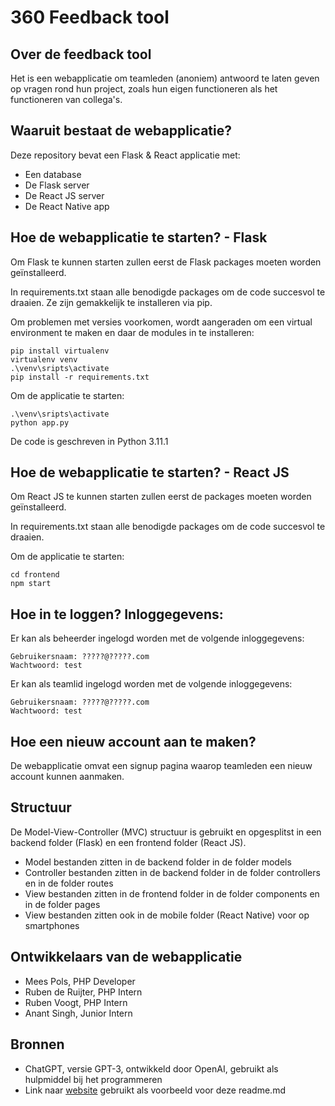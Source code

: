 # 360 Feedback tool

## Over de feedback tool

Het is een webapplicatie om teamleden (anoniem) antwoord te laten
geven op vragen rond hun project, zoals hun eigen functioneren als het functioneren van collega's.

## Waaruit bestaat de webapplicatie?

Deze repository bevat een Flask & React applicatie met: 
- Een database
- De Flask server
- De React JS server
- De React Native app

## Hoe de webapplicatie te starten? - Flask

Om Flask te kunnen starten zullen eerst de Flask packages 
moeten worden geïnstalleerd. 

In requirements.txt staan alle benodigde packages 
om de code succesvol te draaien. Ze zijn gemakkelijk
te installeren via pip.

Om problemen met versies voorkomen, wordt aangeraden om
een virtual environment te maken en daar de modules in te installeren:  
```
pip install virtualenv
virtualenv venv
.\venv\sripts\activate
pip install -r requirements.txt
```

Om de applicatie te starten: 
``` 
.\venv\sripts\activate
python app.py
```

De code is geschreven in Python 3.11.1

## Hoe de webapplicatie te starten? - React JS

Om React JS te kunnen starten zullen eerst de packages 
moeten worden geïnstalleerd. 

In requirements.txt staan alle benodigde packages 
om de code succesvol te draaien. 

Om de applicatie te starten: 
``` 
cd frontend
npm start
```

## Hoe in te loggen? Inloggegevens:

Er kan als beheerder ingelogd worden met de volgende inloggegevens: 
```
Gebruikersnaam: ?????@?????.com 
Wachtwoord: test
```
Er kan als teamlid ingelogd worden met de volgende inloggegevens:
```
Gebruikersnaam: ?????@?????.com 
Wachtwoord: test
```

## Hoe een nieuw account aan te maken?

De webapplicatie omvat een signup pagina waarop 
teamleden een nieuw account kunnen aanmaken.

## Structuur

De Model-View-Controller (MVC) structuur is gebruikt en opgesplitst in een backend folder (Flask) en een frontend folder (React JS).
- Model bestanden zitten in de backend folder in de folder models
- Controller bestanden zitten in de backend folder in de folder controllers en in de folder routes
- View bestanden zitten in de frontend folder in de folder components en in de folder pages
- View bestanden zitten ook in de mobile folder (React Native) voor op smartphones

## Ontwikkelaars van de webapplicatie

- Mees Pols, PHP Developer
- Ruben de Ruijter, PHP Intern
- Ruben Voogt, PHP Intern
- Anant Singh, Junior Intern

## Bronnen

- ChatGPT, versie GPT-3, ontwikkeld door OpenAI, gebruikt als hulpmiddel bij het programmeren
- Link naar [website](https://github.com/Maarten-vd-Sande/voorbeeldRepo) gebruikt als voorbeeld voor deze readme.md
